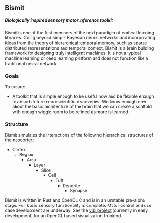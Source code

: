 ## Bismit

##### Biologically inspired sensory motor inference toolkit

Bismit is one of the first members of the next paradigm of cortical learning
libraries. Going beyond simple Bayesian neural networks and incorporating
ideas from the theory of [hierarchical temporal
memory](https://en.wikipedia.org/wiki/Hierarchical_temporal_memory), such as
sparse distributed representations and temporal context, Bismit is a brain
building framework for designing truly intelligent machines. It is not a
typical machine learning or deep learning platform and does not function like
a traditional neural network.


### Goals

To create:

* A toolkit that is simple enough to be useful now and be flexible enough to
  absorb future neuroscientific discoveries. We know enough now about the
  basic architecture of the brain that we can create a scaffold with enough
  wiggle room to be refined as more is learned.


### Structure

Bismit simulates the interactions of the following hierarchical structures of
the neocortex:

- Cortex
   - Region
      - Area
         - Layer
            - Slice
               - Cell
                  - Tuft
                     - Dendrite
                        - Synapse


Bismit is written in Rust and OpenCL C and is in an unstable pre-alpha stage.
Full basic sensory functionality is complete. Motor control and use case
development are underway. See the [vibi
project](https://github.com/cogciprocate/vibi) (currently in early
development) for an OpenGL based visualization frontend.

